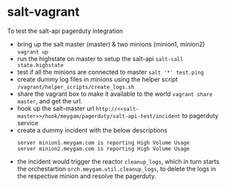 # salt-vagrant

To test the salt-api pagerduty integration

* bring up the salt master (master) & two minions (minion1, minion2) `vagrant up`
* run the highstate on master to setup the salt-api `salt-call state.highstate`
* test if all the minions are connected to master `salt '*' test.ping`
* create dummy log files in minions using the helper script `/vagrant/helper_scripts/create_logs.sh`
* share the vagrant box to make it available to the world `vagrant share master`, and get the url.
* hook up the salt-master url `http://<<salt-master>>/hook/meygam/pagerduty/salt-api-test/incident` to pagerduty service
* create a dummy incident with the below descriptions
  ```
  server minion1.meygam.com is reporting High Volume Usage
  server minion2.meygam.com is reporting High Volume Usage
  ```
* the incident would trigger the reactor `cleanup_logs`, which in turn starts the orchestartion `orch.meygam.util.cleanup_logs`, to delete the logs in the respective minion and resolve the pagerduty.
